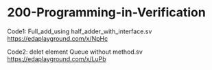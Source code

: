 # 200-Programming-in-Verification
Code1: Full_add_using half_adder_with_interface.sv
https://edaplayground.com/x/NpHc

Code2: delet element Queue without method.sv
https://edaplayground.com/x/LuPb
